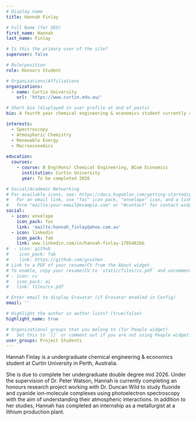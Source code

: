 ```yaml
---
# Display name
title: Hannah Finlay

# Full Name (for SEO)
first_name: Hannah
last_name: Finlay

# Is this the primary user of the site?
superuser: false

# Role/position
role: Honours Student

# Organizations/Affiliations
organizations:
  - name: Curtin University
    url: 'https://www.curtin.edu.au/'

# Short bio (displayed in user profile at end of posts)
bio: A fourth year chemical engineering & economics student currently completing her honours degree. 

interests:
  - Spectroscopy
  - Atmospheric Chemistry 
  - Renewable Energy
  - Macroeconomics
  
education:
  courses:
    - course: B Eng(Hons) Chemical Engineering, BCom Economics
      institution: Curtin University
      year: To be completed 2026

# Social/Academic Networking
# For available icons, see: https://docs.hugoblox.com/getting-started/page-builder/#icons
#   For an email link, use "fas" icon pack, "envelope" icon, and a link in the
#   form "mailto:your-email@example.com" or "#contact" for contact widget.
social:
  - icon: envelope
    icon_pack: fas
    link: 'mailto:hannah_finlay@ahoo.com.au'
  - icon: linkedin
    icon_pack: fab
    link: www.linkedin.com/in/hannah-finlay-1705482bb
#  - icon: github
#    icon_pack: fab
#    link: https://github.com/gcushen
# Link to a PDF of your resume/CV from the About widget.
# To enable, copy your resume/CV to `static/files/cv.pdf` and uncomment the lines below.
# - icon: cv
#   icon_pack: ai
#   link: files/cv.pdf

# Enter email to display Gravatar (if Gravatar enabled in Config)
email: ''

# Highlight the author in author lists? (true/false)
highlight_name: true

# Organizational groups that you belong to (for People widget)
#   Set this to `[]` or comment out if you are not using People widget.
user_groups: Project Students
---
```


Hannah Finlay is a undergraduate chemical engineering & economics student at Curtin University in Perth, Australia.

She is due to complete her undergraduate double degree mid 2026. Under the supervision of Dr. Peter Watson, Hannah is currently completing an honours research project working with Dr. Duncan Wild to study fluoride and cyanide ion-molecule complexes using photoelectron spectroscopy with the aim of understanding their atmospheric interactions. In addition to her studies, Hannah has completed an internship as a metallurgist at a lithium production plant.  

